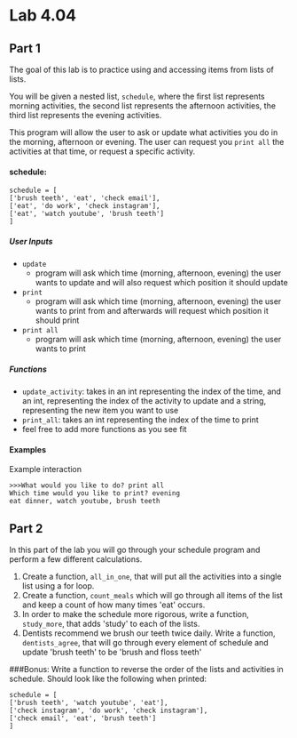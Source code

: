 # Lab 4.04

## Part 1
The goal of this lab is to practice using and accessing items from lists of lists. 

You will be given a nested list, `schedule`, where the first list represents  morning activities, the second list represents the afternoon activities, the third list represents the evening activities. 

This program will allow the user to ask or update what activities you do in the morning, afternoon or evening. The user can request you `print all` the activities at that time, or request a specific activity.

#### schedule: 

```
schedule = [
['brush teeth', 'eat', 'check email'],
['eat', 'do work', 'check instagram'],
['eat', 'watch youtube', 'brush teeth']
]
```

##### User Inputs
* `update`
	* program will ask which time (morning, afternoon, evening) the user wants to update and will also request which position it should update 
* `print` 
	*  program will ask which time (morning, afternoon, evening) the user wants to print from and afterwards will request which position it should print 
* `print all`
	* program will ask which time (morning, afternoon, evening) the user wants to print 	
	
##### Functions
* `update_activity`: takes in an int representing the index of the time, and an int, representing the index of the activity to update and a string, representing the new item you want to use 
* `print_all`: takes an int representing the index of the time to print
* feel free to add more functions as you see fit

#### Examples

Example interaction

```
>>>What would you like to do? print all
Which time would you like to print? evening
eat dinner, watch youtube, brush teeth
```


## Part 2 

In this part of the lab you will go through your schedule program and perform a few different calculations. 

1. Create a function, `all_in_one`, that will put all the activities into a single list using a for loop. 
2. Create a function, `count_meals` which will go through all items of the list and keep a count of how many times 'eat' occurs. 
3. In order to make the schedule more rigorous, write a function, `study_more`, that adds 'study' to each of the lists. 
4. Dentists recommend we brush our teeth twice daily. Write a function, `dentists_agree`, that will go through every element of schedule and update 'brush teeth' to be 'brush and floss teeth'

###Bonus: 
Write a function to reverse the order of the lists and activities in schedule. 
Should look like the following when printed: 

```
schedule = [
['brush teeth', 'watch youtube', 'eat'],
['check instagram', 'do work', 'check instagram'],
['check email', 'eat', 'brush teeth']
]
```